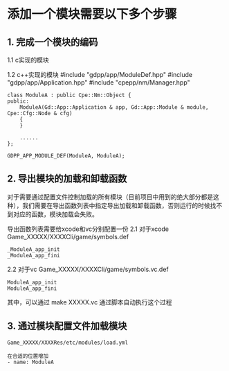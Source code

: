 # 添加一个模块需要以下多个步骤

## 1. 完成一个模块的编码
1.1 c实现的模块

1.2 c++实现的模块
    #include "gdpp/app/ModuleDef.hpp"
	#include "gdpp/app/Application.hpp"
	#include "cpepp/nm/Manager.hpp"

	class ModuleA : public Cpe::Nm::Object {
    public:
    	ModuleA(Gd::App::Application & app, Gd::App::Module & module, Cpe::Cfg::Node & cfg)
        {
        }
        
        ......
    };
    
    GDPP_APP_MODULE_DEF(ModuleA, ModuleA);

## 2. 导出模块的加载和卸载函数

对于需要通过配置文件控制加载的所有模块（目前项目中用到的绝大部分都是这种），我们需要在导出函数列表中指定导出加载和卸载函数，否则运行的时候找不到对应的函数，模块加载会失败。

导出函数列表需要给xcode和vc分别配置一份
2.1 对于xcode
	Game_XXXXX/XXXXCli/game/symbols.def
    
    _ModuleA_app_init
    _ModuleA_app_fini
    
2.2 对于vc
	Game_XXXXX/XXXXCli/game/symbols.vc.def
    
    ModuleA_app_init
    ModuleA_app_fini
    
其中，可以通过 make XXXXX.vc 通过脚本自动执行这个过程

## 3. 通过模块配置文件加载模块
	Game_XXXXX/XXXXRes/etc/modules/load.yml
    
    在合适的位置增加
    - name: ModuleA